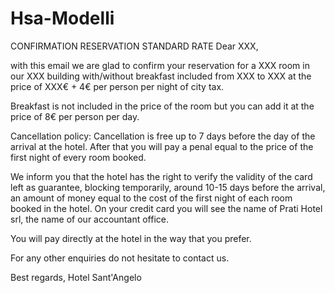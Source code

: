 # Hsa-Modelli

CONFIRMATION RESERVATION STANDARD RATE
Dear XXX,

with this email we are glad to confirm your reservation for a XXX room in our XXX building with/without breakfast included from XXX    to XXX at the price of XXX€ + 4€ per person per night of city tax.

Breakfast is not included in the price of the room but you can add it at the price of 8€ per person per day. 

Cancellation policy:
Cancellation is free up to 7 days before the day of the arrival at the hotel. After that you will pay a penal equal to the price of the first night of every room booked.

We inform you that the hotel has the right to verify the validity of the card left as guarantee, blocking temporarily, around 10-15 days before the arrival, an amount of money equal to the cost of the first night of each room booked in the hotel.
On your credit card you will see the name of Prati Hotel srl, the name of our accountant office.

You will pay directly at the hotel in the way that you prefer.

For any other enquiries do not hesitate to contact us.

Best regards,
Hotel Sant'Angelo
